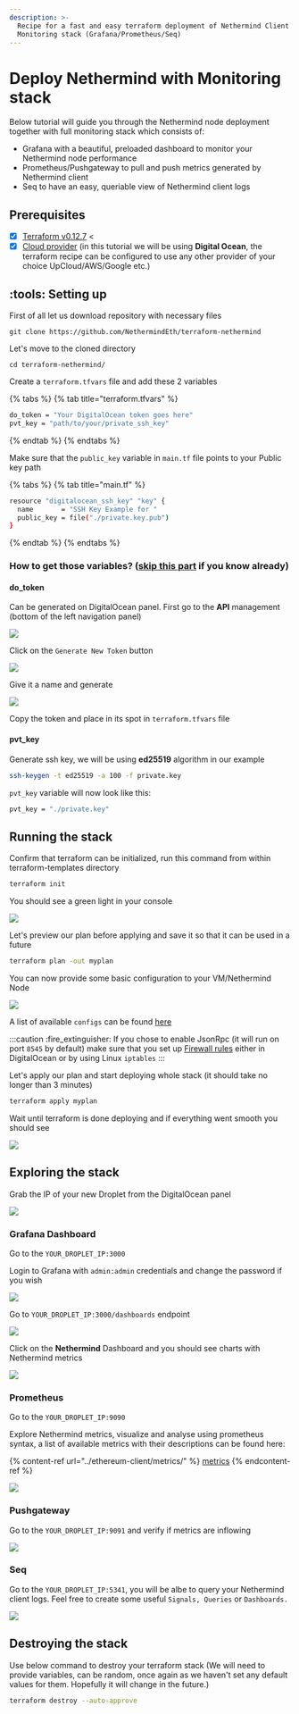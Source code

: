 ```yaml
---
description: >-
  Recipe for a fast and easy terraform deployment of Nethermind Client and
  Monitoring stack (Grafana/Prometheus/Seq)
---
```


# Deploy Nethermind with Monitoring stack

Below tutorial will guide you through the Nethermind node deployment together with full monitoring stack which consists
of:

* Grafana with a beautiful, preloaded dashboard to monitor your Nethermind node performance
* Prometheus/Pushgateway to pull and push metrics generated by Nethermind client
* Seq to have an easy, queriable view of Nethermind client logs&#x20;

## Prerequisites

* [x] [Terraform v0.12.7](https://www.terraform.io/downloads.html) <&#x20;
* [x] [Cloud provider](broken-reference) (in this tutorial we will be using **Digital Ocean**, the terraform recipe can
  be configured to use any other provider of your choice UpCloud/AWS/Google etc.)

## :tools: Setting up

First of all let us download repository with necessary files

```
git clone https://github.com/NethermindEth/terraform-nethermind
```

Let's move to the cloned directory

```
cd terraform-nethermind/
```

Create a `terraform.tfvars` file and add these 2 variables

{% tabs %}
{% tab title="terraform.tfvars" %}

```bash
do_token = "Your DigitalOcean token goes here"
pvt_key = "path/to/your/private_ssh_key"
```

{% endtab %}
{% endtabs %}

Make sure that the `public_key` variable in `main.tf` file points to your Public key path

{% tabs %}
{% tab title="main.tf" %}

```bash
resource "digitalocean_ssh_key" "key" {
  name       = "SSH Key Example for "
  public_key = file("./private.key.pub")
}
```

{% endtab %}
{% endtabs %}

### How to get those variables? ([skip this part](deploy-nethermind-with-monitoring-stack.md#running-the-stack) if you know already)

#### do\_token

Can be generated on DigitalOcean panel. First go to the **API** management (bottom of the left navigation panel)

![](</img/image(43).png>)

Click on the `Generate New Token` button

![](</img/image(47).png>)

Give it a name and generate

![](</img/image(42).png>)

Copy the token and place in its spot in `terraform.tfvars` file

#### pvt\_key

Generate ssh key, we will be using **ed25519** algorithm in our example

```bash
ssh-keygen -t ed25519 -a 100 -f private.key
```

`pvt_key` variable will now look like this:

```bash
pvt_key = "./private.key"
```

## Running the stack

Confirm that terraform can be initialized, run this command from within terraform-templates directory

```bash
terraform init
```

You should see a green light in your console

![](</img/image(50).png>)

Let's preview our plan before applying and save it so that it can be used in a future

```bash
terraform plan -out myplan
```

You can now provide some basic configuration to your VM/Nethermind Node

![](</img/image(55).png>)

A list of available `configs` can be found [here](../ethereum-client/networks.md)

:::caution
:fire\_extinguisher: If you chose to enable JsonRpc (it will run on port `8545` by default) make sure that you set
up [Firewall rules](../01-getting-started/firewall-configuration.md) either in DigitalOcean or by using Linux `iptables`
:::

Let's apply our plan and start deploying whole stack (it should take no longer than 3 minutes)

```bash
terraform apply myplan
```

Wait until terraform is done deploying and if everything went smooth you should see

![](</img/image(54).png>)

## Exploring the stack

Grab the IP of your new Droplet from the DigitalOcean panel

![](</img/image(52).png>)

### Grafana Dashboard

Go to the `YOUR_DROPLET_IP:3000`

Login to Grafana with `admin:admin` credentials and change the password if you wish

![](</img/image(41).png>)

Go to `YOUR_DROPLET_IP:3000/dashboards` endpoint

![](</img/image(40).png>)

Click on the **Nethermind** Dashboard and you should see charts with Nethermind metrics

![](</img/image(48).png>)

### Prometheus

Go to the `YOUR_DROPLET_IP:9090`

Explore Nethermind metrics, visualize and analyse using prometheus syntax, a list of available metrics with their
descriptions can be found here:

{% content-ref url="../ethereum-client/metrics/" %}
[metrics](../ethereum-client/metrics-explanation/)
{% endcontent-ref %}

![](</img/image(51).png>)

### Pushgateway

Go to the `YOUR_DROPLET_IP:9091` and verify if metrics are inflowing

![](</img/image(49)(2)(2)(2)(2)(2)(2)(1)(1)(1)(1)(1)(1)(1)(1)(1)(1)(2)(2).png>)

### Seq

Go to the `YOUR_DROPLET_IP:5341`, you will be albe to query your Nethermind client logs. Feel free to create some
useful `Signals, Queries` or `Dashboards.`

![](</img/image(39)(2)(3)(3)(1)(1)(1)(1)(1)(1)(1)(1)(1)(2).png>)

## Destroying the stack

Use below command to destroy your terraform stack (We will need to provide variables, can be random, once again as we
haven't set any default values for them. Hopefully it will change in the future.)

```bash
terraform destroy --auto-approve
```
